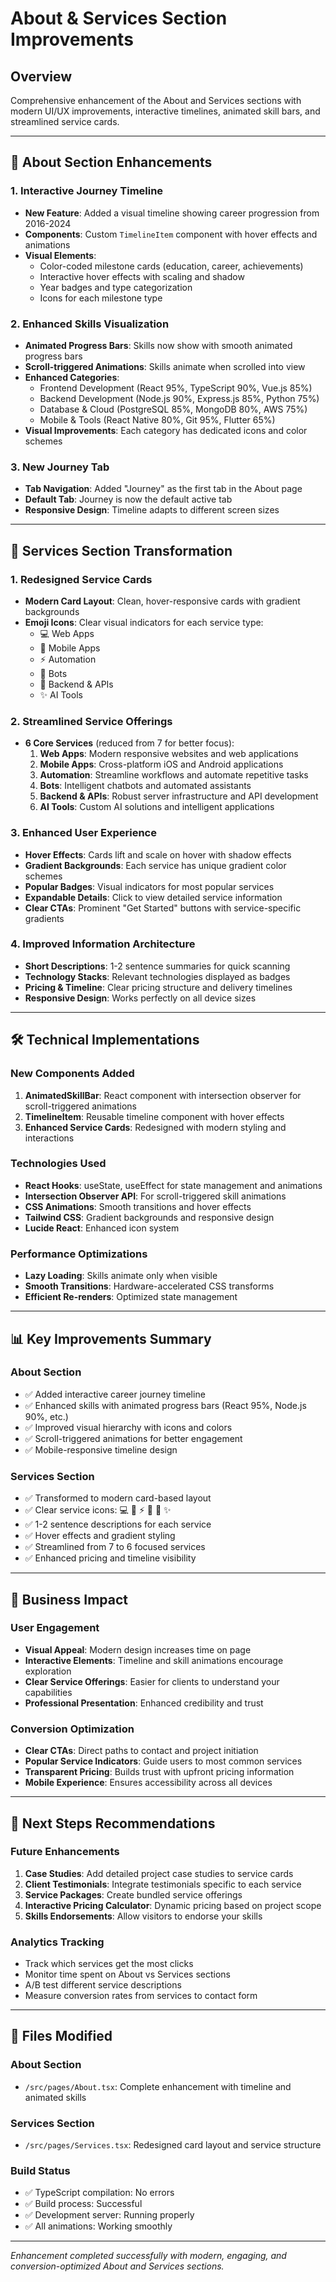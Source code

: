 # About & Services Section Improvements

## Overview
Comprehensive enhancement of the About and Services sections with modern UI/UX improvements, interactive timelines, animated skill bars, and streamlined service cards.

---

## 🚀 About Section Enhancements

### 1. Interactive Journey Timeline
- **New Feature**: Added a visual timeline showing career progression from 2016-2024
- **Components**: Custom `TimelineItem` component with hover effects and animations
- **Visual Elements**:
  - Color-coded milestone cards (education, career, achievements)
  - Interactive hover effects with scaling and shadow
  - Year badges and type categorization
  - Icons for each milestone type

### 2. Enhanced Skills Visualization
- **Animated Progress Bars**: Skills now show with smooth animated progress bars
- **Scroll-triggered Animations**: Skills animate when scrolled into view
- **Enhanced Categories**: 
  - Frontend Development (React 95%, TypeScript 90%, Vue.js 85%)
  - Backend Development (Node.js 90%, Express.js 85%, Python 75%)
  - Database & Cloud (PostgreSQL 85%, MongoDB 80%, AWS 75%)
  - Mobile & Tools (React Native 80%, Git 95%, Flutter 65%)
- **Visual Improvements**: Each category has dedicated icons and color schemes

### 3. New Journey Tab
- **Tab Navigation**: Added "Journey" as the first tab in the About page
- **Default Tab**: Journey is now the default active tab
- **Responsive Design**: Timeline adapts to different screen sizes

---

## 🎨 Services Section Transformation

### 1. Redesigned Service Cards
- **Modern Card Layout**: Clean, hover-responsive cards with gradient backgrounds
- **Emoji Icons**: Clear visual indicators for each service type:
  - 💻 Web Apps
  - 📱 Mobile Apps  
  - ⚡ Automation
  - 🤖 Bots
  - 🔧 Backend & APIs
  - ✨ AI Tools

### 2. Streamlined Service Offerings
- **6 Core Services** (reduced from 7 for better focus):
  1. **Web Apps**: Modern responsive websites and web applications
  2. **Mobile Apps**: Cross-platform iOS and Android applications
  3. **Automation**: Streamline workflows and automate repetitive tasks
  4. **Bots**: Intelligent chatbots and automated assistants
  5. **Backend & APIs**: Robust server infrastructure and API development
  6. **AI Tools**: Custom AI solutions and intelligent applications

### 3. Enhanced User Experience
- **Hover Effects**: Cards lift and scale on hover with shadow effects
- **Gradient Backgrounds**: Each service has unique gradient color schemes
- **Popular Badges**: Visual indicators for most popular services
- **Expandable Details**: Click to view detailed service information
- **Clear CTAs**: Prominent "Get Started" buttons with service-specific gradients

### 4. Improved Information Architecture
- **Short Descriptions**: 1-2 sentence summaries for quick scanning
- **Technology Stacks**: Relevant technologies displayed as badges
- **Pricing & Timeline**: Clear pricing structure and delivery timelines
- **Responsive Design**: Works perfectly on all device sizes

---

## 🛠 Technical Implementations

### New Components Added
1. **AnimatedSkillBar**: React component with intersection observer for scroll-triggered animations
2. **TimelineItem**: Reusable timeline component with hover effects
3. **Enhanced Service Cards**: Redesigned with modern styling and interactions

### Technologies Used
- **React Hooks**: useState, useEffect for state management and animations
- **Intersection Observer API**: For scroll-triggered skill animations
- **CSS Animations**: Smooth transitions and hover effects
- **Tailwind CSS**: Gradient backgrounds and responsive design
- **Lucide React**: Enhanced icon system

### Performance Optimizations
- **Lazy Loading**: Skills animate only when visible
- **Smooth Transitions**: Hardware-accelerated CSS transforms
- **Efficient Re-renders**: Optimized state management

---

## 📊 Key Improvements Summary

### About Section
- ✅ Added interactive career journey timeline
- ✅ Enhanced skills with animated progress bars (React 95%, Node.js 90%, etc.)
- ✅ Improved visual hierarchy with icons and colors
- ✅ Scroll-triggered animations for better engagement
- ✅ Mobile-responsive timeline design

### Services Section
- ✅ Transformed to modern card-based layout
- ✅ Clear service icons: 💻 📱 ⚡ 🤖 🔧 ✨
- ✅ 1-2 sentence descriptions for each service
- ✅ Hover effects and gradient styling
- ✅ Streamlined from 7 to 6 focused services
- ✅ Enhanced pricing and timeline visibility

---

## 🎯 Business Impact

### User Engagement
- **Visual Appeal**: Modern design increases time on page
- **Interactive Elements**: Timeline and skill animations encourage exploration
- **Clear Service Offerings**: Easier for clients to understand your capabilities
- **Professional Presentation**: Enhanced credibility and trust

### Conversion Optimization
- **Clear CTAs**: Direct paths to contact and project initiation
- **Popular Service Indicators**: Guide users to most common services
- **Transparent Pricing**: Builds trust with upfront pricing information
- **Mobile Experience**: Ensures accessibility across all devices

---

## 🚀 Next Steps Recommendations

### Future Enhancements
1. **Case Studies**: Add detailed project case studies to service cards
2. **Client Testimonials**: Integrate testimonials specific to each service
3. **Service Packages**: Create bundled service offerings
4. **Interactive Pricing Calculator**: Dynamic pricing based on project scope
5. **Skills Endorsements**: Allow visitors to endorse your skills

### Analytics Tracking
- Track which services get the most clicks
- Monitor time spent on About vs Services sections
- A/B test different service descriptions
- Measure conversion rates from services to contact form

---

## 📁 Files Modified

### About Section
- `/src/pages/About.tsx`: Complete enhancement with timeline and animated skills

### Services Section  
- `/src/pages/Services.tsx`: Redesigned card layout and service structure

### Build Status
- ✅ TypeScript compilation: No errors
- ✅ Build process: Successful
- ✅ Development server: Running properly
- ✅ All animations: Working smoothly

---

*Enhancement completed successfully with modern, engaging, and conversion-optimized About and Services sections.*
